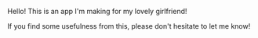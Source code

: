 Hello! This is an app I'm making for my lovely girlfriend!

If you find some usefulness from this, please don't hesitate to let me know!
